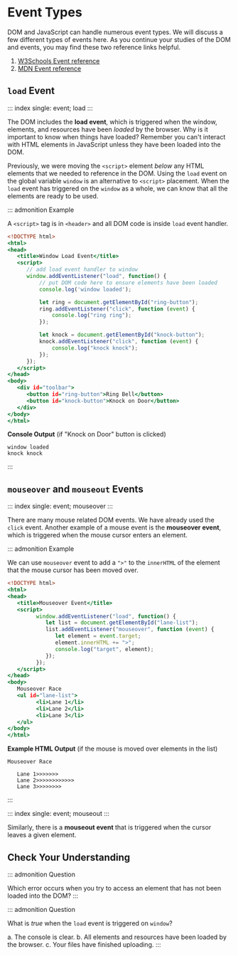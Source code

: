 # Event Types

DOM and JavaScript can handle numerous event types. We will discuss a
few different types of events here. As you continue your studies of the
DOM and events, you may find these two reference links helpful.

1.  [W3Schools Event
    reference](https://www.w3schools.com/jsref/dom_obj_event.asp)
2.  [MDN Event
    reference](https://developer.mozilla.org/en-US/docs/Web/Events)

## `load` Event

::: index
single: event; load
:::

The DOM includes the **load event**, which is triggered when the window,
elements, and resources have been *loaded* by the browser. Why is it
important to know when things have loaded? Remember you can\'t interact
with HTML elements in JavaScript unless they have been loaded into the
DOM.

Previously, we were moving the `<script>` element *below* any HTML
elements that we needed to reference in the DOM. Using the `load` event
on the global variable `window` is an alternative to `<script>`
placement. When the `load` event has triggered on the `window` as a
whole, we can know that all the elements are ready to be used.

::: admonition
Example

A `<script>` tag is in `<header>` and all DOM code is inside `load`
event handler.

``` {.html linenos=""}
<!DOCTYPE html>
<html>
<head>
   <title>Window Load Event</title>
   <script>
      // add load event handler to window
      window.addEventListener("load", function() {
          // put DOM code here to ensure elements have been loaded
          console.log('window loaded');

          let ring = document.getElementById("ring-button");
          ring.addEventListener("click", function (event) {
              console.log("ring ring");
          });

          let knock = document.getElementById("knock-button");
          knock.addEventListener("click", function (event) {
              console.log("knock knock");
          });
      });
   </script>
</head>
<body>
   <div id="toolbar">
      <button id="ring-button">Ring Bell</button>
      <button id="knock-button">Knock on Door</button>
   </div>
</body>
</html>
```

**Console Output** (if \"Knock on Door\" button is clicked)

    window loaded
    knock knock
:::

## `mouseover` and `mouseout` Events

::: index
single: event; mouseover
:::

There are many mouse related DOM events. We have already used the
`click` event. Another example of a mouse event is the **mouseover
event**, which is triggered when the mouse cursor enters an element.

::: admonition
Example

We can use `mouseover` event to add a `">"` to the `innerHTML` of the
element that the mouse cursor has been moved over.

``` {.html linenos=""}
<!DOCTYPE html>
<html>
<head>
   <title>Mouseover Event</title>
   <script>
         window.addEventListener("load", function() {
            let list = document.getElementById("lane-list");
            list.addEventListener("mouseover", function (event) {
               let element = event.target;
               element.innerHTML += ">";
               console.log("target", element);
            });
         });
   </script>
</head>
<body>
   Mouseover Race
   <ul id="lane-list">
         <li>Lane 1</li>
         <li>Lane 2</li>
         <li>Lane 3</li>
   </ul>
</body>
</html>
```

**Example HTML Output** (if the mouse is moved over elements in the
list)

    Mouseover Race

       Lane 1>>>>>>>
       Lane 2>>>>>>>>>>>>
       Lane 3>>>>>>>>
:::

::: index
single: event; mouseout
:::

Similarly, there is a **mouseout event** that is triggered when the
cursor leaves a given element.

## Check Your Understanding

::: admonition
Question

Which error occurs when you try to access an element that has not been
loaded into the DOM?
:::

::: admonition
Question

What is *true* when the `load` event is triggered on `window`?

a.  The console is clear.
b.  All elements and resources have been loaded by the browser.
c.  Your files have finished uploading.
:::
